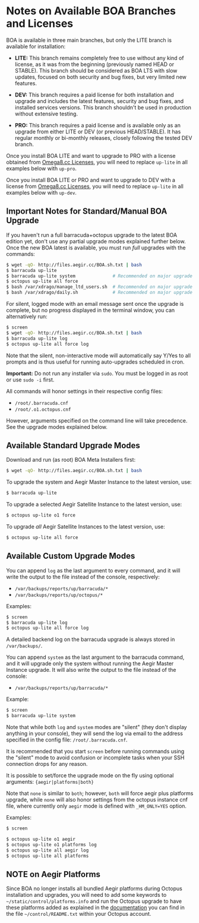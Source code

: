 
# Notes on Available BOA Branches and Licenses

BOA is available in three main branches, but only the LITE branch is available for installation:

- **LITE:** This branch remains completely free to use without any kind of license, as it was from the beginning (previously named HEAD or STABLE). This branch should be considered as BOA LTS with slow updates, focused on both security and bug fixes, but very limited new features.

- **DEV:** This branch requires a paid license for both installation and upgrade and includes the latest features, security and bug fixes, and installed services versions. This branch shouldn't be used in production without extensive testing.

- **PRO:** This branch requires a paid license and is available only as an upgrade from either LITE or DEV (or previous HEAD/STABLE). It has regular monthly or bi-monthly releases, closely following the tested DEV branch.

Once you install BOA LITE and want to upgrade to PRO with a license obtained from [Omega8.cc Licenses](https://omega8.cc/licenses), you will need to replace `up-lite` in all examples below with `up-pro`.

Once you install BOA LITE or PRO and want to upgrade to DEV with a license from [Omega8.cc Licenses](https://omega8.cc/licenses), you will need to replace `up-lite` in all examples below with `up-dev`.

## Important Notes for Standard/Manual BOA Upgrade

If you haven't run a full barracuda+octopus upgrade to the latest BOA edition yet, don't use any partial upgrade modes explained further below. Once the new BOA latest is available, you must run *full* upgrades with the commands:

```sh
$ wget -qO- http://files.aegir.cc/BOA.sh.txt | bash
$ barracuda up-lite
$ barracuda up-lite system              # Recommended on major upgrade
$ octopus up-lite all force
$ bash /var/xdrago/manage_ltd_users.sh  # Recommended on major upgrade
$ bash /var/xdrago/daily.sh             # Recommended on major upgrade
```

For silent, logged mode with an email message sent once the upgrade is complete, but no progress displayed in the terminal window, you can alternatively run:

```sh
$ screen
$ wget -qO- http://files.aegir.cc/BOA.sh.txt | bash
$ barracuda up-lite log
$ octopus up-lite all force log
```

Note that the silent, non-interactive mode will automatically say Y/Yes to all prompts and is thus useful for running auto-upgrades scheduled in cron.

**Important:** Do not run any installer via `sudo`. You must be logged in as root or use `sudo -i` first.

All commands will honor settings in their respective config files:

- `/root/.barracuda.cnf`
- `/root/.o1.octopus.cnf`

However, arguments specified on the command line will take precedence. See the upgrade modes explained below.

## Available Standard Upgrade Modes

Download and run (as root) BOA Meta Installers first:

```sh
$ wget -qO- http://files.aegir.cc/BOA.sh.txt | bash
```

To upgrade the system and Aegir Master Instance to the latest version, use:

```sh
$ barracuda up-lite
```

To upgrade a selected Aegir Satellite Instance to the latest version, use:

```sh
$ octopus up-lite o1 force
```

To upgrade *all* Aegir Satellite Instances to the latest version, use:

```sh
$ octopus up-lite all force
```

## Available Custom Upgrade Modes

You can append `log` as the last argument to every command, and it will write the output to the file instead of the console, respectively:

- `/var/backups/reports/up/barracuda/*`
- `/var/backups/reports/up/octopus/*`

Examples:

```sh
$ screen
$ barracuda up-lite log
$ octopus up-lite all force log
```

A detailed backend log on the barracuda upgrade is always stored in `/var/backups/`.

You can append `system` as the last argument to the barracuda command, and it will upgrade only the system without running the Aegir Master Instance upgrade. It will also write the output to the file instead of the console:

- `/var/backups/reports/up/barracuda/*`

Example:

```sh
$ screen
$ barracuda up-lite system
```

Note that while both `log` and `system` modes are "silent" (they don't display anything in your console), they will send the log via email to the address specified in the config file: `/root/.barracuda.cnf`.

It is recommended that you start `screen` before running commands using the "silent" mode to avoid confusion or incomplete tasks when your SSH connection drops for any reason.

It is possible to set/force the upgrade mode on the fly using optional arguments: `{aegir|platforms|both}`

Note that `none` is similar to `both`; however, `both` will force aegir plus platforms upgrade, while `none` will also honor settings from the octopus instance cnf file, where currently only `aegir` mode is defined with `_HM_ONLY=YES` option.

Examples:

```sh
$ screen

$ octopus up-lite o1 aegir
$ octopus up-lite o1 platforms log
$ octopus up-lite all aegir log
$ octopus up-lite all platforms
```

## NOTE on Aegir Platforms

Since BOA no longer installs all bundled Aegir platforms during Octopus installation and upgrades, you will need to add some keywords to `~/static/control/platforms.info` and run the Octopus upgrade to have these platforms added as explained in the [documentation](https://github.com/omega8cc/boa/tree/5.x-dev/docs) you can find in the file `~/control/README.txt` within your Octopus account.
